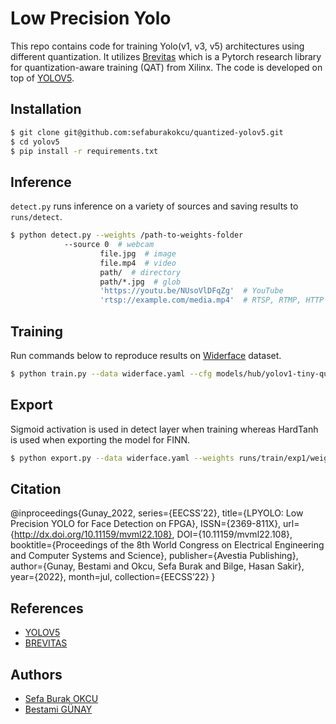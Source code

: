 # Low Precision Yolo

This repo contains code for training Yolo(v1, v3, v5) architectures using different quantization. It utilizes [Brevitas](https://github.com/Xilinx/brevitas) which is a Pytorch research library for quantization-aware training (QAT) from Xilinx. The code is developed on top of [YOLOV5](https://github.com/ultralytics/yolov5).


## Installation

```bash
$ git clone git@github.com:sefaburakokcu/quantized-yolov5.git
$ cd yolov5
$ pip install -r requirements.txt
```


## Inference

`detect.py` runs inference on a variety of sources and saving results to `runs/detect`.

```bash
$ python detect.py --weights /path-to-weights-folder
		    --source 0  # webcam
		            file.jpg  # image 
		            file.mp4  # video
		            path/  # directory
		            path/*.jpg  # glob
		            'https://youtu.be/NUsoVlDFqZg'  # YouTube
		            'rtsp://example.com/media.mp4'  # RTSP, RTMP, HTTP stream
```

## Training

Run commands below to reproduce results
on [Widerface](http://shuoyang1213.me/WIDERFACE/) dataset.

```bash
$ python train.py --data widerface.yaml --cfg models/hub/yolov1-tiny-quant.yaml --weights '' --batch-size 128
```

## Export

Sigmoid activation is used in detect layer when training whereas HardTanh is used when exporting the model for FINN.

```bash
$ python export.py --data widerface.yaml --weights runs/train/exp1/weights/best.pt --nodetect
```

## Citation

@inproceedings{Gunay_2022, series={EECSS’22},
   title={LPYOLO: Low Precision YOLO for Face Detection on FPGA},
   ISSN={2369-811X},
   url={http://dx.doi.org/10.11159/mvml22.108},
   DOI={10.11159/mvml22.108},
   booktitle={Proceedings of the 8th World Congress on Electrical Engineering and Computer Systems and Science},
   publisher={Avestia Publishing},
   author={Gunay, Bestami and Okcu, Sefa Burak and Bilge, Hasan Sakir},
   year={2022},
   month=jul, collection={EECSS’22} }
   
## References

* [YOLOV5](https://github.com/ultralytics/yolov5)
* [BREVITAS](https://github.com/Xilinx/brevitas)

## Authors

- [Sefa Burak OKCU](https://www.linkedin.com/in/sefaburakokcu/)
- [Bestami GÜNAY](https://www.linkedin.com/in/bestamigunay/)


